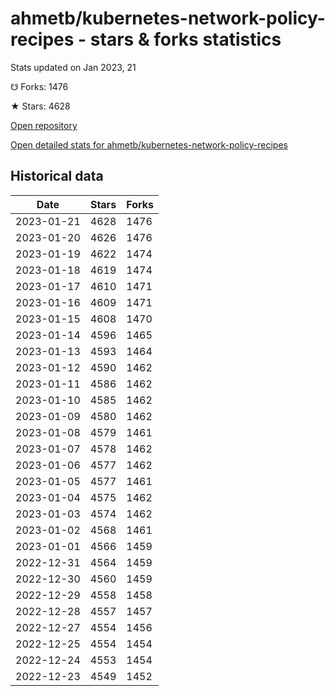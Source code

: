 # ahmetb/kubernetes-network-policy-recipes - stars & forks statistics

Stats updated on Jan 2023, 21

☋ Forks: 1476

★ Stars: 4628

[Open repository](https://github.com/ahmetb/kubernetes-network-policy-recipes)

[Open detailed stats for ahmetb/kubernetes-network-policy-recipes](https://reviewgithub.com/rep/ahmetb/kubernetes-network-policy-recipes)

## Historical data
| Date | Stars | Forks |
|------|-------|-------|
| 2023-01-21 | 4628 | 1476 | 
| 2023-01-20 | 4626 | 1476 | 
| 2023-01-19 | 4622 | 1474 | 
| 2023-01-18 | 4619 | 1474 | 
| 2023-01-17 | 4610 | 1471 | 
| 2023-01-16 | 4609 | 1471 | 
| 2023-01-15 | 4608 | 1470 | 
| 2023-01-14 | 4596 | 1465 | 
| 2023-01-13 | 4593 | 1464 | 
| 2023-01-12 | 4590 | 1462 | 
| 2023-01-11 | 4586 | 1462 | 
| 2023-01-10 | 4585 | 1462 | 
| 2023-01-09 | 4580 | 1462 | 
| 2023-01-08 | 4579 | 1461 | 
| 2023-01-07 | 4578 | 1462 | 
| 2023-01-06 | 4577 | 1462 | 
| 2023-01-05 | 4577 | 1461 | 
| 2023-01-04 | 4575 | 1462 | 
| 2023-01-03 | 4574 | 1462 | 
| 2023-01-02 | 4568 | 1461 | 
| 2023-01-01 | 4566 | 1459 | 
| 2022-12-31 | 4564 | 1459 | 
| 2022-12-30 | 4560 | 1459 | 
| 2022-12-29 | 4558 | 1458 | 
| 2022-12-28 | 4557 | 1457 | 
| 2022-12-27 | 4554 | 1456 | 
| 2022-12-25 | 4554 | 1454 | 
| 2022-12-24 | 4553 | 1454 | 
| 2022-12-23 | 4549 | 1452 | 

